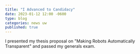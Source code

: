 ```yaml
---
title: "I Advanced to Candidacy"
date: 2023-01-12 12:00 -0600
type: blog
categories: news uw
published: true
---
```


I presented my thesis proposal on "Making Robots Automatically Transparent" and passed my generals exam.
